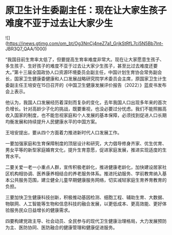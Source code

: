 # 原卫生计生委副主任：现在让大家生孩子难度不亚于过去让大家少生

![](https://inews.gtimg.com/om_bt/Og3NnCj4neZ7a1_GrjkStRfL7ci5N5Bb7lnt-
JBR3Q7_QAA/1000)

“我国目前生育率太低了，但要提高生育率难度非常大。现在让大家愿意生孩子、多生孩子、生好孩子的难度不亚于过去让大家少生孩子，甚至比过去难度还要大。”第十三届全国政协人口资源环境委员会副主任，中国计划生育协会常务副会长，国家卫生健康委健康和人口发展战略研究院学术委员会主席，原国家卫生计生委副主任王培安在15日召开的《中国卫生健康发展评价报告（2022）》蓝皮书发布会上表示。

他认为，我国人口发展经历着深刻而复杂的变化，去年我国人口出现多年来的首次负增长。针对高龄少子化的挑战，既要重视，也没必要过分忧虑。我们不能照搬高收入国家的制度，也不能忽视家庭和个人发展的基本保障，必须找到促进人口长期均衡发展和持续提升人民健康水平的中国方案。

王培安提出，要从四个方面着力推进新时代人口发展工作。

一要加强家庭和生育保障制度的顶层设计和研究，大力倡导修身齐家、优生优育、男女平等的新型家庭婚育文化，提升生育意愿，促进家庭发展，推进实现适度的生育水平。

二要关爱一老一小重点人群，宣传积极老龄化，推进健康老龄化，加快建设居家社区机构相协调、医养康养相结合的养老服务体系。推进托幼服务、学前教育纳入基本公共服务范围，建立健全儿童早期健康服务网络，切实减轻家庭生育养育教育的负担。

三要加快卫生健康科技创新，积极推动基因检测、细胞工程、辅助生育、大数据、物联网、人工智能等生物和信息科技的融合发展，以更低成本、更高效能、更好体验服务民众日益增长的健康需求。

四要构建党政主导、社会动员、全民参与的现代卫生健康治理格局，大力发展预防为主、医防协同、医防融合的健康管理和健康促进服务。

